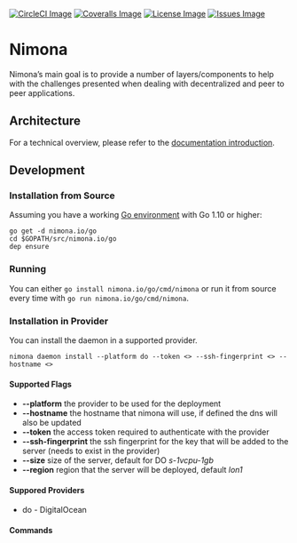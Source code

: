 [![CircleCI Image]](https://circleci.com/gh/nimona/go-nimona)
[![Coveralls Image]](https://coveralls.io/github/nimona/go-nimona)
[![License Image]](https://github.com/nimona/go-nimona/blob/master/LICENSE)
[![Issues Image]](https://waffle.io/nimona/go-nimona)

# Nimona

Nimona’s main goal is to provide a number of layers/components to help with the challenges presented when dealing with decentralized and peer to peer applications.

## Architecture

For a technical overview, please refer to the [documentation introduction](https://nimona.io).

## Development

### Installation from Source

Assuming you have a working [Go environment] with Go 1.10 or higher:

```
go get -d nimona.io/go
cd $GOPATH/src/nimona.io/go
dep ensure 
```

### Running

You can either `go install nimona.io/go/cmd/nimona` or run it from 
source every time with `go run nimona.io/go/cmd/nimona`.

### Installation in Provider

You can install the daemon in a supported provider.
```
nimona daemon install --platform do --token <> --ssh-fingerprint <> --hostname <>
```

#### Supported Flags
* **--platform** the provider to be used for the deployment
* **--hostname** the hostname that nimona will use, if defined the dns will also be updated
* **--token** the access token required to authenticate with the provider
* **--ssh-fingerprint** the ssh fingerprint for the key that will be added to the server (needs to exist in the provider)
* **--size** size of the server, default for DO *s-1vcpu-1gb*
* **--region** region that the server will be deployed, default *lon1*

#### Suppored Providers
* do - DigitalOcean

#### Commands

[CircleCI Image]: https://img.shields.io/circleci/project/github/nimona/go-nimona.svg?style=flat-square
[Coveralls Image]: https://img.shields.io/coveralls/github/nimona/go-nimona.svg?style=flat-square
[License Image]: https://img.shields.io/github/license/nimona/go-nimona.svg?style=flat-square
[Issues Image]: https://img.shields.io/waffle/label/nimona/go-nimona/in%20progress.svg?style=flat-square

[Go environment]: https://golang.org/doc/install
